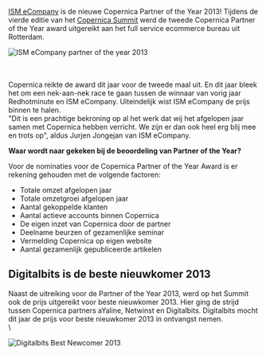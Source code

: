 [ISM eCompany](http://www.copernica.com/nl/partners/profile/4533916) is
de nieuwe Copernica Partner of the Year 2013! Tijdens de vierde editie
van het [Copernica
Summit](./copernica-summit.md) werd
de tweede Copernica Partner of the Year award uitgereikt aan het full
service ecommerce bureau uit Rotterdam.

![ISM eCompany partner of the year
2013](../images/ISM-partner-of-the-year.jpg "ISM eCompany Partner of the Year 2013")

\
\
Copernica reikte de award dit jaar voor de tweede maal uit. En dit jaar
bleek het om een nek-aan-nek race te gaan tussen de winnaar van vorig
jaar Redhotminute en ISM eCompany. Uiteindelijk wist ISM eCompany de
prijs binnen te halen.\
 "Dit is een prachtige bekroning op al het werk dat wij het afgelopen
jaar samen met Copernica hebben verricht. We zijn er dan ook heel erg
blij mee en trots op", aldus Jurjen Jongejan van ISM eCompany.

**Waar wordt naar gekeken bij de beoordeling van Partner of the Year?**

Voor de nominaties voor de Copernica Partner of the Year Award is er
rekening gehouden met de volgende factoren:

-   Totale omzet afgelopen jaar
-   Totale omzetgroei afgelopen jaar
-   Aantal gekoppelde klanten
-   Aantal actieve accounts binnen Copernica
-   De eigen inzet van Copernica door de partner
-   Deelname beurzen of gezamenlijke seminar
-   Vermelding Copernica op eigen website
-   Aantal gezamenlijk gepubliceerde artikelen

Digitalbits is de beste nieuwkomer 2013
---------------------------------------

Naast de uitreiking voor de Partner of the Year 2013, werd op het Summit
ook de prijs uitgereikt voor beste nieuwkomer 2013. Hier ging de strijd
tussen Copernica partners aYaline, Netwinst en Digitalbits. Digitalbits
mocht dit jaar de prijs voor beste nieuwkomer 2013 in ontvangst nemen.\
\

![Digitalbits Best Newcomer
2013](../images/best-newcomer-3.jpg "Digitalbits Best Newcomer 2013")
